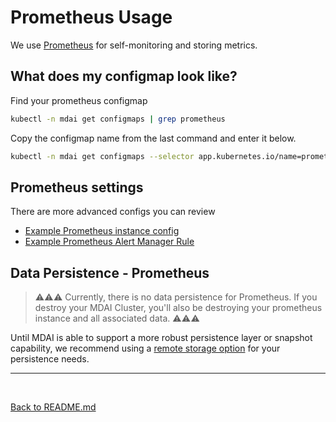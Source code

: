 # Prometheus Usage

We use [Prometheus](https://prometheus.io/) for self-monitoring and storing metrics.

## What does my configmap look like?

Find your prometheus configmap

```bash
kubectl -n mdai get configmaps | grep prometheus
```

Copy the configmap name from the last command and enter it below.

```bash
kubectl -n mdai get configmaps --selector app.kubernetes.io/name=prometheus-###### -o yaml
```

## Prometheus settings

There are more advanced configs you can review 
- [Example Prometheus instance config](../values_prometheus.yaml)
- [Example Prometheus Alert Manager Rule](../example_prometheus_rule.yaml)

## Data Persistence - Prometheus

>⚠️⚠️⚠️ Currently, there is no data persistence for Prometheus. If you destroy your MDAI Cluster, you'll also be destroying your prometheus instance and all associated data. ⚠️⚠️⚠️

Until MDAI is able to support a more robust persistence layer or snapshot capability, we recommend using a <a href="https://prometheus.io/docs/prometheus/latest/storage/#remote-storage-integrations" target="_blank">remote storage option</a> for your persistence needs.

----

<br />

[Back to README.md](../../README.md)

